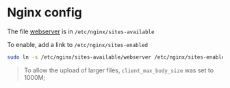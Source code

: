 # Nginx config

The file [webserver](webserver) is in `/etc/nginx/sites-available`

To enable, add a link to `/etc/nginx/sites-enabled`

```sh
sudo ln -s /etc/nginx/sites-available/webserver /etc/nginx/sites-enabled
```

> To allow the upload of larger files, `client_max_body_size` was set to 1000M;
